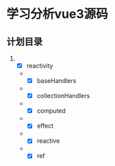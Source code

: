 # 学习分析vue3源码

## 计划目录
1. - [x] reactivity
    - - [x] baseHandlers
    - - [x] collectionHandlers
    - - [x] computed
    - - [x] effect
    - - [x] reactive
    - - [x] ref
